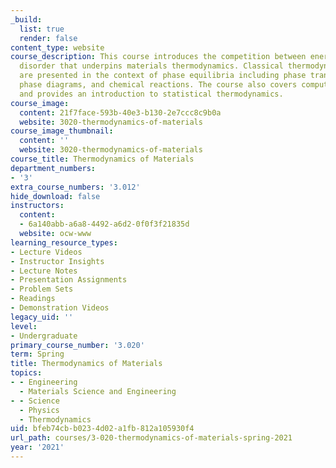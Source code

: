 ```yaml
---
_build:
  list: true
  render: false
content_type: website
course_description: This course introduces the competition between energetics and
  disorder that underpins materials thermodynamics. Classical thermodynamic concepts
  are presented in the context of phase equilibria including phase transformations,
  phase diagrams, and chemical reactions. The course also covers computerized thermodynamics
  and provides an introduction to statistical thermodynamics.
course_image:
  content: 21f7face-593b-40e3-b130-2e7ccc8c9b0a
  website: 3020-thermodynamics-of-materials
course_image_thumbnail:
  content: ''
  website: 3020-thermodynamics-of-materials
course_title: Thermodynamics of Materials
department_numbers:
- '3'
extra_course_numbers: '3.012'
hide_download: false
instructors:
  content:
  - 6a140abb-a6a8-4492-a6d2-0f0f3f21835d
  website: ocw-www
learning_resource_types:
- Lecture Videos
- Instructor Insights
- Lecture Notes
- Presentation Assignments
- Problem Sets
- Readings
- Demonstration Videos
legacy_uid: ''
level:
- Undergraduate
primary_course_number: '3.020'
term: Spring
title: Thermodynamics of Materials
topics:
- - Engineering
  - Materials Science and Engineering
- - Science
  - Physics
  - Thermodynamics
uid: bfeb74cb-b023-4d02-a1fb-812a105930f4
url_path: courses/3-020-thermodynamics-of-materials-spring-2021
year: '2021'
---
```

